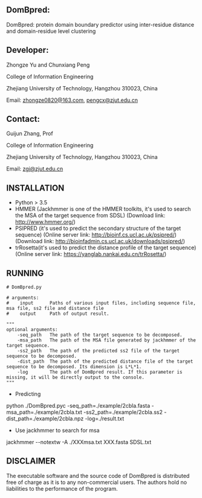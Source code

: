 ## DomBpred:

DomBpred: protein domain boundary predictor using inter-residue distance and domain-residue level clustering



## Developer:

Zhongze Yu and Chunxiang Peng

College of Information Engineering

Zhejiang University of Technology, Hangzhou 310023, China

Email: zhongze0820@163.com, pengcx@zjut.edu.cn



## Contact:

Guijun Zhang, Prof

College of Information Engineering

Zhejiang University of Technology, Hangzhou 310023, China

Email: zgj@zjut.edu.cn



## INSTALLATION

- Python > 3.5
- HMMER (Jackhmmer is one of the HMMER toolkits, it's used to search the MSA of the target sequence from SDSL) (Download link: http://www.hmmer.org/)
- PSIPRED (it's used to predict the secondary structure of the target sequence) (Online server link: http://bioinf.cs.ucl.ac.uk/psipred/) (Download link: http://bioinfadmin.cs.ucl.ac.uk/downloads/psipred/)
- trRosetta(it's used to predict the distance profile of the target sequence) (Online server link: https://yanglab.nankai.edu.cn/trRosetta/)



## RUNNING

```+python
# DomBpred.py

# arguments:
#    input		Paths of various input files, including sequence file, msa file, ss2 file and distance file
#    output		Path of output result.

"""
optional arguments:
	-seq_path	The path of the target sequence to be decomposed.
	-msa_path	The path of the MSA file generated by jackhmmer of the target sequence.
	-ss2_path	The path of the predicted ss2 file of the target sequence to be decomposed.
	-dist_path	The path of the predicted distance file of the target sequence to be decomposed. Its dimension is L*L*1.
	-log		The path of DomBpred result. If this parameter is missing, it will be directly output to the console.
"""
```

- Predicting

python  ./DomBpred.pyc  -seq_path=./example/2cbla.fasta  -msa_path=./example/2cbla.txt  -ss2_path=./example/2cbla.ss2  -dist_path=./example/2cbla.npz  -log=./result.txt

- Use jackhmmer to search for msa

jackhmmer  --notextw  -A  ./XXXmsa.txt  XXX.fasta  SDSL.txt



## DISCLAIMER

The executable software and the source code of DomBpred is distributed free of charge as it is to any non-commercial users. The authors hold no liabilities to the performance of the program.

